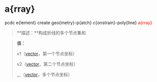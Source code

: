 # a{rray}
pcdc e{lement} create geo{metry}-p{atch} c{onstrain}-poly{line} <span style='color: red;'>a{rray}</span>
> **描述：**构成折线的多个节点集和

> 
> **值：**
> 
> v1（[vector](数据类型/vector/)，第一个节点坐标）
> 
> v2（[vector](数据类型/vector/)，第二个节点坐标）
> 
> ,,,（[vector](数据类型/vector/)，多个节点坐标）

